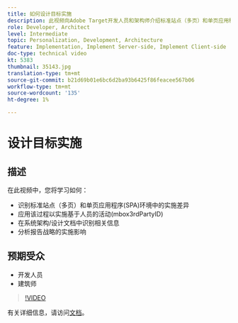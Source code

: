 ```yaml
---
title: 如何设计目标实施
description: 此视频向Adobe Target开发人员和架构师介绍标准站点（多页）和单页应用程序(SPA)环境中的实施差异。 了解如何应用该过程来实施基于人员的活动(mbox3rdPartyID)，在系统架构/设计文档中识别相关信息，以及分析报告策略以了解实施含义。
role: Developer, Architect
level: Intermediate
topic: Personalization, Development, Architecture
feature: Implementation, Implement Server-side, Implement Client-side
doc-type: technical video
kt: 5383
thumbnail: 35143.jpg
translation-type: tm+mt
source-git-commit: b21d69b01e6bc6d2ba93b6425f86feacee567b06
workflow-type: tm+mt
source-wordcount: '135'
ht-degree: 1%

---
```



# 设计目标实施

## 描述

在此视频中，您将学习如何：

* 识别标准站点（多页）和单页应用程序(SPA)环境中的实施差异
* 应用该过程以实施基于人员的活动(mbox3rdPartyID)
* 在系统架构/设计文档中识别相关信息
* 分析报告战略的实施影响

## 预期受众

* 开发人员
* 建筑师

>[!VIDEO](https://video.tv.adobe.com/v/35143/?quality=12)

有关详细信息，请访问[文档](https://docs.adobe.com/content/help/en/target/using/implement-target/implementing-target.html)。
